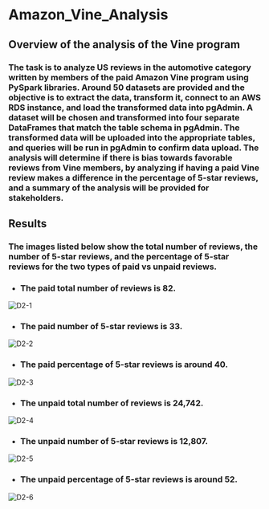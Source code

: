 # Amazon_Vine_Analysis

## Overview of the analysis of the Vine program
### The task is to analyze US reviews in the automotive category written by members of the paid Amazon Vine program using PySpark libraries. Around 50 datasets are provided and the objective is to extract the data, transform it, connect to an AWS RDS instance, and load the transformed data into pgAdmin. A dataset will be chosen and transformed into four separate DataFrames that match the table schema in pgAdmin. The transformed data will be uploaded into the appropriate tables, and queries will be run in pgAdmin to confirm data upload. The analysis will determine if there is bias towards favorable reviews from Vine members, by analyzing if having a paid Vine review makes a difference in the percentage of 5-star reviews, and a summary of the analysis will be provided for stakeholders.

## Results 
### The images listed below show the total number of reviews, the number of 5-star reviews, and the percentage of 5-star reviews for the two types of paid vs unpaid reviews.

* ### The paid total number of reviews is 82.
![D2-1](https://user-images.githubusercontent.com/118647523/230822469-9857c55d-2aad-41d4-ad9b-ffe0e05f9fe2.png)

* ### The paid number of 5-star reviews is 33.
![D2-2](https://user-images.githubusercontent.com/118647523/230822498-366347b1-63d4-4d4a-a698-751702365377.png)

* ### The paid percentage of 5-star reviews is around 40.
![D2-3](https://user-images.githubusercontent.com/118647523/230822503-74e256cb-9a4e-4f4f-9b07-82966ea0a67a.png)

* ### The unpaid total number of reviews is 24,742.
![D2-4](https://user-images.githubusercontent.com/118647523/230822506-a865b887-25ac-4d88-a83c-d2d04c609cbe.png)

* ### The unpaid number of 5-star reviews is 12,807.
![D2-5](https://user-images.githubusercontent.com/118647523/230822524-dd7dce35-84cb-45d2-bf82-b13594ba407a.png)

* ### The unpaid percentage of 5-star reviews is around 52.
![D2-6](https://user-images.githubusercontent.com/118647523/230822536-7928b460-654a-455b-a4d2-8cfa89a07eef.png)
